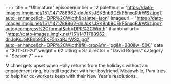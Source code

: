 +++
title = "Ultimatum"
episodenumber = 12
paletteurl = "https://dato-images.imgix.net/151/1471788962-dnJoKsJSKBnb9CEkF5nxqRJrWSz.jpg?auto=enhance&ch=DPR%2CWidth&palette=json"
imageurl = "https://dato-images.imgix.net/151/1471788962-dnJoKsJSKBnb9CEkF5nxqRJrWSz.jpg?auto=compress%2Cformat&ch=DPR%2CWidth"
thumbnailurl = "https://dato-images.imgix.net/151/1471788962-dnJoKsJSKBnb9CEkF5nxqRJrWSz.jpg?auto=enhance&ch=DPR%2CWidth&fit=crop&fm=jpg&h=280&w=500"
date = "2011-01-20"
weight = 62
rating = 8.1
director = "David Rogers"
category = "Season 7"
+++

Michael gets upset when Holly returns from the holidays without an engagement ring, but still together with her boyfriend. Meanwhile, Pam tries to help her co-workers keep with their New Year's resolutions.